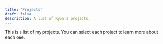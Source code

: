 ```yaml
---
title: "Projects"
draft: false
description: A list of Ryan's projects.
---
```


This is a list of my projects. You can select each project to learn more about each one.